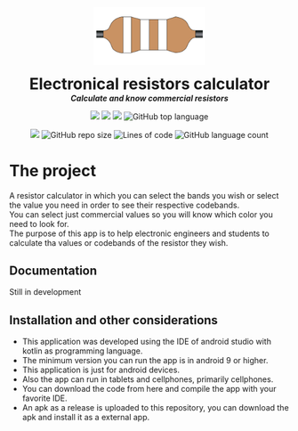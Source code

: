 <p align="center">
  <img width="200" src="https://github.com/dmtzs/CalculadoraResistenciasKotlin/blob/master/resis_ico.png" alt="logo">
  <h1 align="center" style="margin: 0 auto 0 auto;">Electronical resistors calculator</h1>
  <h5 align="center" style="margin: 0 auto 0 auto;">Calculate and know commercial resistors</h5>
</p>

<p align="center">
    <img src="https://img.shields.io/github/last-commit/dmtzs/CalculadoraResistenciasKotlin">
    <img src="https://img.shields.io/github/issues/dmtzs/CalculadoraResistenciasKotlin?label=issues">
    <img src="https://img.shields.io/github/stars/dmtzs/CalculadoraResistenciasKotlin?color=purple&">
    <img alt="GitHub top language" src="https://img.shields.io/github/languages/top/dmtzs/CalculadoraResistenciasKotlin?color=purple">
</p>

<p align="center">
  <img src="https://img.shields.io/github/languages/code-size/dmtzs/CalculadoraResistenciasKotlin?color=purple">
  <img alt="GitHub repo size" src="https://img.shields.io/github/repo-size/dmtzs/CalculadoraResistenciasKotlin?color=purple">
  <img alt="Lines of code" src="https://img.shields.io/tokei/lines/github/dmtzs/CalculadoraResistenciasKotlin?color=purple&label=total%20lines%20in%20repo">
  <img alt="GitHub language count" src="https://img.shields.io/github/languages/count/dmtzs/CalculadoraResistenciasKotlin?color=purple">
</p>

# The project
A resistor calculator in which you can select the bands you wish or select the value you need in order to see their respective codebands.
<br>
You can select just commercial values so you will know which color you need to look for.
<br>
The purpose of this app is to help electronic engineers and students to calculate tha values or codebands of the resistor they wish.

## Documentation
Still in development

## Installation and other considerations
* This application was developed using the IDE of android studio with kotlin as programming language.
* The minimum version you can run the app is in android 9 or higher.
* This application is just for android devices.
* Also the app can run in tablets and cellphones, primarily cellphones.
* You can download the code from here and compile the app with your favorite IDE.
* An apk as a release is uploaded to this repository, you can download the apk and install it as a external app.
